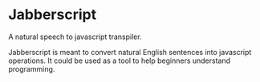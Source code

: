 # Jabberscript
A natural speech to javascript transpiler.

Jabberscript is meant to convert natural English sentences into javascript operations. It could be used
as a tool to help beginners understand programming.
